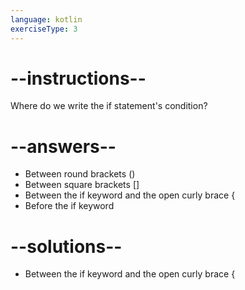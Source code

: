 ```yaml
---
language: kotlin
exerciseType: 3
---
```


# --instructions--

Where do we write the if statement's condition?

# --answers--

- Between round brackets ()
- Between square brackets []
- Between the if keyword and the open curly brace {
- Before the if keyword

# --solutions--

- Between the if keyword and the open curly brace {
